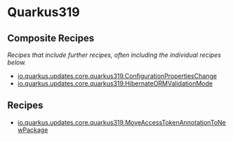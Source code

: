 # Quarkus319

## Composite Recipes

_Recipes that include further recipes, often including the individual recipes below._

* [io.quarkus.updates.core.quarkus319.ConfigurationPropertiesChange](./configurationpropertieschange.md)
* [io.quarkus.updates.core.quarkus319.HibernateORMValidationMode](./hibernateormvalidationmode.md)

## Recipes

* [io.quarkus.updates.core.quarkus319.MoveAccessTokenAnnotationToNewPackage](./moveaccesstokenannotationtonewpackage.md)


